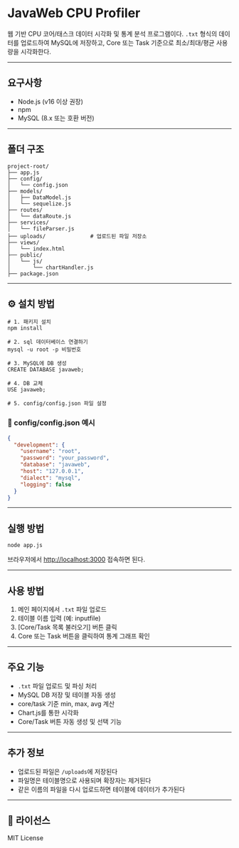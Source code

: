 # JavaWeb CPU Profiler

웹 기반 CPU 코어/태스크 데이터 시각화 및 통계 분석 프로그램이다. `.txt` 형식의 데이터를 업로드하여 MySQL에 저장하고, Core 또는 Task 기준으로 최소/최대/평균 사용량을 시각화한다.

---

##  요구사항

- Node.js (v16 이상 권장)
- npm
- MySQL (8.x 또는 호환 버전)

---

##  폴더 구조

```
project-root/
├── app.js
├── config/
│   └── config.json
├── models/
│   ├── DataModel.js
│   └── sequelize.js
├── routes/
│   └── dataRoute.js
├── services/
│   └── fileParser.js
├── uploads/              # 업로드된 파일 저장소
├── views/
│   └── index.html
├── public/
│   └── js/
│       └── chartHandler.js
├── package.json
```

---

## ⚙️ 설치 방법

```
# 1. 패키지 설치
npm install

# 2. sql 데이터베이스 연결하기
mysql -u root -p 비밀번호

# 3. MySQL에 DB 생성
CREATE DATABASE javaweb;

# 4. DB 교체
USE javaweb;

# 5. config/config.json 파일 설정
```

### 📄 config/config.json 예시

```json
{
  "development": {
    "username": "root",
    "password": "your_password",
    "database": "javaweb",
    "host": "127.0.0.1",
    "dialect": "mysql",
    "logging": false
  }
}
```

---

##  실행 방법

```
node app.js
```

브라우저에서 [http://localhost:3000](http://localhost:3000) 접속하면 된다.

---


##  사용 방법

1. 메인 페이지에서 `.txt` 파일 업로드
2. 테이블 이름 입력 (예: inputfile)
3. [Core/Task 목록 불러오기] 버튼 클릭
4. Core 또는 Task 버튼을 클릭하여 통계 그래프 확인

---

##  주요 기능

- `.txt` 파일 업로드 및 파싱 처리
- MySQL DB 저장 및 테이블 자동 생성
- core/task 기준 min, max, avg 계산
- Chart.js를 통한 시각화
- Core/Task 버튼 자동 생성 및 선택 기능

---

##  추가 정보

- 업로드된 파일은 `/uploads`에 저장된다
- 파일명은 테이블명으로 사용되며 확장자는 제거된다
- 같은 이름의 파일을 다시 업로드하면 테이블에 데이터가 추가된다

---


## 📄 라이선스

MIT License
